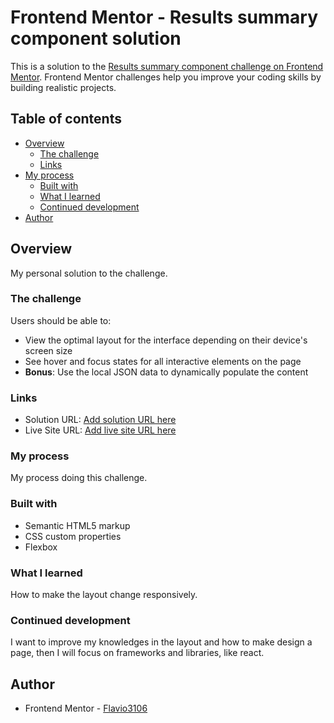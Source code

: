 # Frontend Mentor - Results summary component solution

This is a solution to the [Results summary component challenge on Frontend Mentor](https://www.frontendmentor.io/challenges/results-summary-component-CE_K6s0maV). Frontend Mentor challenges help you improve your coding skills by building realistic projects.

## Table of contents

- [Overview](#overview)
  - [The challenge](#the-challenge)
  - [Links](#links)
- [My process](#my-process)
  - [Built with](#built-with)
  - [What I learned](#what-i-learned)
  - [Continued development](#continued-development)
- [Author](#author)

## Overview

My personal solution to the challenge.

### The challenge

Users should be able to:

- View the optimal layout for the interface depending on their device's screen size
- See hover and focus states for all interactive elements on the page
- **Bonus**: Use the local JSON data to dynamically populate the content

### Links

- Solution URL: [Add solution URL here](https://www.frontendmentor.io/solutions/result-summary-responsive-site-J9nWUXFIxt)
- Live Site URL: [Add live site URL here](https://flavio3106.github.io/result-summary-component/)

### My process

My process doing this challenge.

### Built with

- Semantic HTML5 markup
- CSS custom properties
- Flexbox

### What I learned

How to make the layout change responsively.

### Continued development

I want to improve my knowledges in the layout and how to make design a page, then I will focus on frameworks and libraries, like react.

## Author

- Frontend Mentor - [Flavio3106](https://www.frontendmentor.io/profile/Flavio3106)
